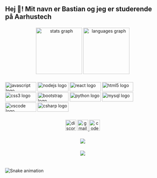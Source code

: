 <h2 align="left">Hej 👋! Mit navn er Bastian og jeg er studerende på Aarhustech</h2>

###

<div align="center">
  <img src="https://github-readme-stats.vercel.app/api?hide_title=false&hide_rank=false&show_icons=true&include_all_commits=true&count_private=true&disable_animations=false&theme=dracula&locale=en&hide_border=false&username=bastian8210" height="150" alt="stats graph"  />
  <img src="https://github-readme-stats.vercel.app/api/top-langs?locale=en&hide_title=false&layout=compact&card_width=320&langs_count=5&theme=dracula&hide_border=false&username=bastian8210" height="150" alt="languages graph"  />
</div>

###

<div align="left">
  <img src="https://cdn.jsdelivr.net/gh/devicons/devicon/icons/javascript/javascript-original.svg" height="30" width="101" alt="javascript logo"  />
  <img src="https://cdn.jsdelivr.net/gh/devicons/devicon/icons/nodejs/nodejs-original.svg" height="30" width="101" alt="nodejs logo"  />
  <img src="https://cdn.jsdelivr.net/gh/devicons/devicon/icons/react/react-original.svg" height="30" width="101" alt="react logo"  />
  <img src="https://cdn.jsdelivr.net/gh/devicons/devicon/icons/html5/html5-original.svg" height="30" width="101" alt="html5 logo"  />
  <img src="https://cdn.jsdelivr.net/gh/devicons/devicon/icons/css3/css3-original.svg" height="30" width="101" alt="css3 logo"  />
  <img src="https://cdn.jsdelivr.net/gh/devicons/devicon/icons/bootstrap/bootstrap-original.svg" height="30" width="101" alt="bootstrap logo"  />
  <img src="https://cdn.jsdelivr.net/gh/devicons/devicon/icons/python/python-original.svg" height="30" width="101" alt="python logo"  />
  <img src="https://cdn.jsdelivr.net/gh/devicons/devicon/icons/mysql/mysql-original.svg" height="30" width="101" alt="mysql logo"  />
  <img src="https://cdn.jsdelivr.net/gh/devicons/devicon/icons/vscode/vscode-original.svg" height="30" width="101" alt="vscode logo"  />
  <img src="https://cdn.jsdelivr.net/gh/devicons/devicon/icons/csharp/csharp-original.svg" height="30" width="101" alt="csharp logo"  />
</div>

###

<div align="center">
  <img src="https://img.shields.io/static/v1?message=BassenV2♯0001&logo=discord&label=&color=7289DA&logoColor=white&labelColor=&style=for-the-badge" height="35" alt="discord logo"  />
  <a href="mailto:johansenbastian6@gmail.com" target="_blank">
    <img src="https://img.shields.io/static/v1?message=Gmail&logo=gmail&label=&color=D14836&logoColor=white&labelColor=&style=for-the-badge" height="35" alt="gmail logo"  />
  </a>
  <a href="codepen.io/bastian8210" target="_blank">
    <img src="https://img.shields.io/static/v1?message=Codepen&logo=codepen&label=&color=000000&logoColor=white&labelColor=&style=for-the-badge" height="35" alt="codepen logo"  />
  </a>
</div>

###

<div align="center">
  <img height="" src="https://gifdb.com/images/thumbnail/pixel-art-8bit-city-objgw22cel46yk7h.gif"  />
</div>

###

<div align="center">
  <img src="https://profile-counter.glitch.me/bastian8210/count.svg?"  />
</div>

###

<br clear="both">

<img href="https://raw.githubusercontent.com/bastian8210/bastian8210/blob/output/snake.svg" alt="Snake animation" />

###
